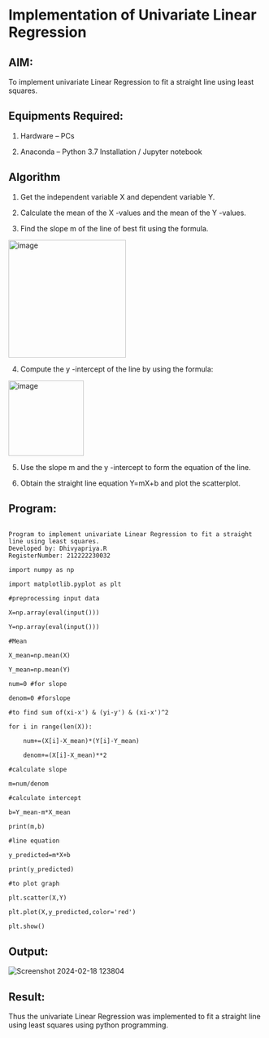 # Implementation of Univariate Linear Regression

## AIM:

To implement univariate Linear Regression to fit a straight line using least squares.

## Equipments Required:

1. Hardware – PCs

2. Anaconda – Python 3.7 Installation / Jupyter notebook

## Algorithm

1. Get the independent variable X and dependent variable Y.

2. Calculate the mean of the X -values and the mean of the Y -values.

3. Find the slope m of the line of best fit using the formula. 
<img width="231" alt="image" src="https://user-images.githubusercontent.com/93026020/192078527-b3b5ee3e-992f-46c4-865b-3b7ce4ac54ad.png">

4. Compute the y -intercept of the line by using the formula:
<img width="148" alt="image" src="https://user-images.githubusercontent.com/93026020/192078545-79d70b90-7e9d-4b85-9f8b-9d7548a4c5a4.png">

5. Use the slope m and the y -intercept to form the equation of the line.

6. Obtain the straight line equation Y=mX+b and plot the scatterplot.

## Program:

```

Program to implement univariate Linear Regression to fit a straight line using least squares.
Developed by: Dhivyapriya.R
RegisterNumber: 212222230032

import numpy as np

import matplotlib.pyplot as plt

#preprocessing input data

X=np.array(eval(input()))

Y=np.array(eval(input()))

#Mean

X_mean=np.mean(X)

Y_mean=np.mean(Y)

num=0 #for slope

denom=0 #forslope

#to find sum of(xi-x') & (yi-y') & (xi-x')^2

for i in range(len(X)):

    num+=(X[i]-X_mean)*(Y[i]-Y_mean)

    denom+=(X[i]-X_mean)**2

#calculate slope

m=num/denom

#calculate intercept

b=Y_mean-m*X_mean

print(m,b)

#line equation

y_predicted=m*X+b

print(y_predicted)

#to plot graph

plt.scatter(X,Y)

plt.plot(X,y_predicted,color='red')

plt.show()

```

## Output:

![Screenshot 2024-02-18 123804](https://github.com/dhivyapriyar/Find-the-best-fit-line-using-Least-Squares-Method/assets/119477552/fe3c3a9d-b2ab-420c-b323-e0b25e22a0b3)

## Result:

Thus the univariate Linear Regression was implemented to fit a straight line using least squares using python programming.

